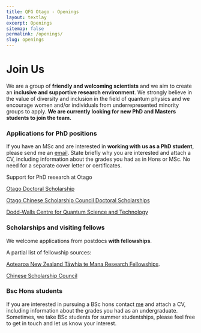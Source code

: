 ```yaml
---
title: QFG Otago - Openings
layout: textlay
excerpt: Openings
sitemap: false
permalink: /openings/
slug: openings
---
```


# Join Us

We are a group of **friendly and welcoming scientists** and we aim to create an **inclusive and supportive research environment**. We strongly believe in the value of diversity and inclusion in the field of quantum physics and we encourage women and/or individuals from underrepresented minority groups to apply.
**We are currently looking for new PhD and Masters students to join the team.**

<!-- ### Current Job offers
 - **Doctoral Scholarship** : 3 year PhD position in the field of quantum turbulence. <span> <a href="mailto:{{site.data.admin.settings.email}}"> <button  class='btn nav-button'> Apply Here  </button></a> </span> -->

<!--  -->
### Applications for PhD positions
If you have an MSc and are interested in **working with us as a PhD student**, please send me an [email](mailto:{{site.data.admin.settings.email}}). State briefly why you are interested and attach a CV, including information about the grades you had as in Hons or MSc. No need for a separate cover letter or certificates. 

Support for PhD research at Otago 

[Otago Doctoral Scholarship](https://www.otago.ac.nz/courses/scholarships/university-of-otago-doctoral-scholarship)

[Otago Chinese Scholarship Council Doctoral Scholarships](https://www.otago.ac.nz/courses/scholarships/university-of-otago-china-scholarship-council-doctoral-scholarship)

[Dodd-Walls Centre for Quantum Science and Technology](https://www.doddwalls.ac.nz/about-us/join-us)


### Scholarships and visiting fellows
We welcome applications from postdocs **with fellowships**. 

A partial list of fellowship sources:

[Aotearoa New Zealand Tāwhia te Mana Research Fellowships](https://www.royalsociety.org.nz/what-we-do/funds-and-opportunities/tawhia-te-mana/about-en/). 

[Chinese Scholarship Council](https://www.chinesescholarshipcouncil.com/)

### Bsc Hons students
If you are interested in pursuing a BSc hons contact [me](mailto:{{site.data.admin.settings.email}}) and attach a CV, including information about the grades you had as an undergraduate. 
Sometimes, we take BSc students for summer studentships, please feel free to get in touch and let us know your interest.


<!-- <figure>
<img src="/assets/images/team.webp" width="95%">
</figure> -->
